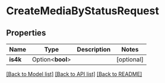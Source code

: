 # CreateMediaByStatusRequest

## Properties

Name | Type | Description | Notes
------------ | ------------- | ------------- | -------------
**is4k** | Option<**bool**> |  | [optional]

[[Back to Model list]](../README.md#documentation-for-models) [[Back to API list]](../README.md#documentation-for-api-endpoints) [[Back to README]](../README.md)



